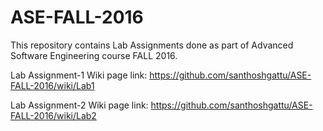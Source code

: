 # ASE-FALL-2016

This repository contains Lab Assignments done as part of Advanced Software Engineering course FALL 2016.

Lab Assignment-1 Wiki page link: https://github.com/santhoshgattu/ASE-FALL-2016/wiki/Lab1

Lab Assignment-2 Wiki page link: https://github.com/santhoshgattu/ASE-FALL-2016/wiki/Lab2
